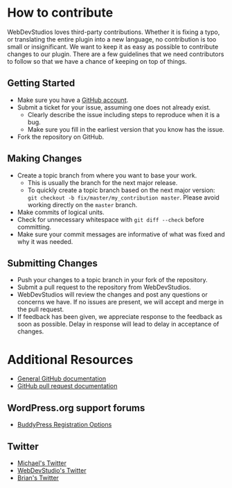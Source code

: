 # How to contribute

WebDevStudios loves third-party contributions. Whether it is fixing a typo, or translating the entire plugin into a new language, no contribution is too small or insignificant. We want to keep it as easy as possible to contribute changes to our plugin. There are a few guidelines that we need contributors to follow so that we have a chance of keeping on top of things.

## Getting Started

* Make sure you have a [GitHub account](https://github.com/signup/free).
* Submit a ticket for your issue, assuming one does not already exist.
  * Clearly describe the issue including steps to reproduce when it is a bug.
  * Make sure you fill in the earliest version that you know has the issue.
* Fork the repository on GitHub.

## Making Changes

* Create a topic branch from where you want to base your work.
  * This is usually the branch for the next major release.
  * To quickly create a topic branch based on the next major version: `git checkout -b
    fix/master/my_contribution master`. Please avoid working directly on the
    `master` branch.
* Make commits of logical units.
* Check for unnecessary whitespace with `git diff --check` before committing.
* Make sure your commit messages are informative of what was fixed and why it was needed.

## Submitting Changes

* Push your changes to a topic branch in your fork of the repository.
* Submit a pull request to the repository from WebDevStudios.
* WebDevStudios will review the changes and post any questions or concerns we have. If no issues are present, we will accept and merge in the pull request.
* If feedback has been given, we appreciate response to the feedback as soon as possible. Delay in response will lead to delay in acceptance of changes.

# Additional Resources
* [General GitHub documentation](https://help.github.com/)
* [GitHub pull request documentation](https://help.github.com/send-pull-requests/)

## WordPress.org support forums
* [BuddyPress Registration Options](https://www.wordpress.org/support/plugin/bp-registration-options/)

## Twitter
* [Michael's Twitter](https://www.twitter.com/tw2113/)
* [WebDevStudio's Twitter](https://www.twitter.com/webdevstudios/)
* [Brian's Twitter](https://www.twitter.com/bmess/)
